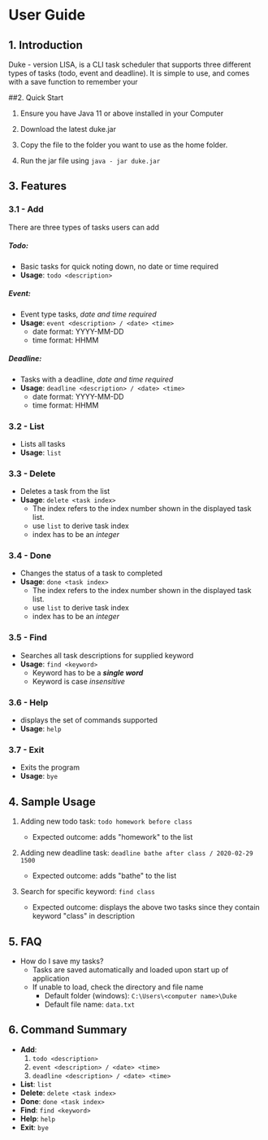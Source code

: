 # User Guide

## 1. Introduction
Duke - version LISA, is a CLI task scheduler that supports three 
different types of tasks (todo, event and deadline). 
It is simple to use, and comes with a save function to 
remember your

##2. Quick Start
1. Ensure you have Java 11 or above installed in your Computer

1. Download the latest duke.jar

1. Copy the file to the folder you want to use as the home folder.

1. Run the jar file using `java - jar duke.jar`

## 3. Features

### 3.1 - Add
There are three types of tasks users can add

##### Todo:
* Basic tasks for quick noting down, no date or time required 
* **Usage**: `todo <description>`
##### Event:
* Event type tasks, _date and time required_ 
* **Usage**: `event <description> / <date> <time>`
    * date format: YYYY-MM-DD
    * time format: HHMM  
##### Deadline:
* Tasks with a deadline, _date and time required_ 
* **Usage**: `deadline <description> / <date> <time>`
    * date format: YYYY-MM-DD
    * time format: HHMM 
     
### 3.2 - List
* Lists all tasks
* **Usage**: `list`

### 3.3 - Delete
* Deletes a task from the list
* **Usage**: `delete <task index>`
    * The index refers to the index number shown in the displayed task list.
    * use `list` to derive task index
    * index has to be an _integer_

### 3.4 - Done
* Changes the status of a task to completed
* **Usage**: `done <task index>`
    * The index refers to the index number shown in the displayed task list.
    * use `list` to derive task index
    * index has to be an _integer_

### 3.5 - Find
* Searches all task descriptions for supplied keyword
* **Usage**: `find <keyword>`
    * Keyword has to be a _**single word**_
    * Keyword is case _insensitive_

### 3.6 - Help
* displays the set of commands supported
* **Usage**: `help`

### 3.7 - Exit
* Exits the program
* **Usage**: `bye`

## 4. Sample Usage

1. Adding new todo task: `todo homework before class` 
   * Expected outcome: adds "homework" to the list 

1. Adding new deadline task: `deadline bathe after class / 2020-02-29 1500`
    * Expected outcome: adds "bathe" to the list
 
1. Search for specific keyword: `find class`
    * Expected outcome: displays the above two tasks since they contain keyword "class" in description
    
 ## 5. FAQ
 * How do I save my tasks?
    * Tasks are saved automatically and loaded upon start up of application
    * If unable to load, check the directory and file name
        * Default folder (windows): `C:\Users\<computer name>\Duke`
        * Default file name: `data.txt`
 
 ## 6. Command Summary
 * **Add**:
    1. `todo <description>`
    1. `event <description> / <date> <time>`
    1. `deadline <description> / <date> <time>`
 * **List**: `list` 
 * **Delete**: `delete <task index>` 
 * **Done**: `done <task index>` 
 * **Find**: `find <keyword>` 
 * **Help**: `help`
 * **Exit**: `bye`